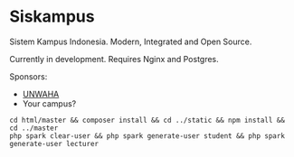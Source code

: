 # Siskampus

Sistem Kampus Indonesia. Modern, Integrated and Open Source.

Currently in development. Requires Nginx and Postgres.

Sponsors:
+ [UNWAHA](//unwaha.ac.id)
+ Your campus?

```
cd html/master && composer install && cd ../static && npm install && cd ../master
php spark clear-user && php spark generate-user student && php spark generate-user lecturer
```
